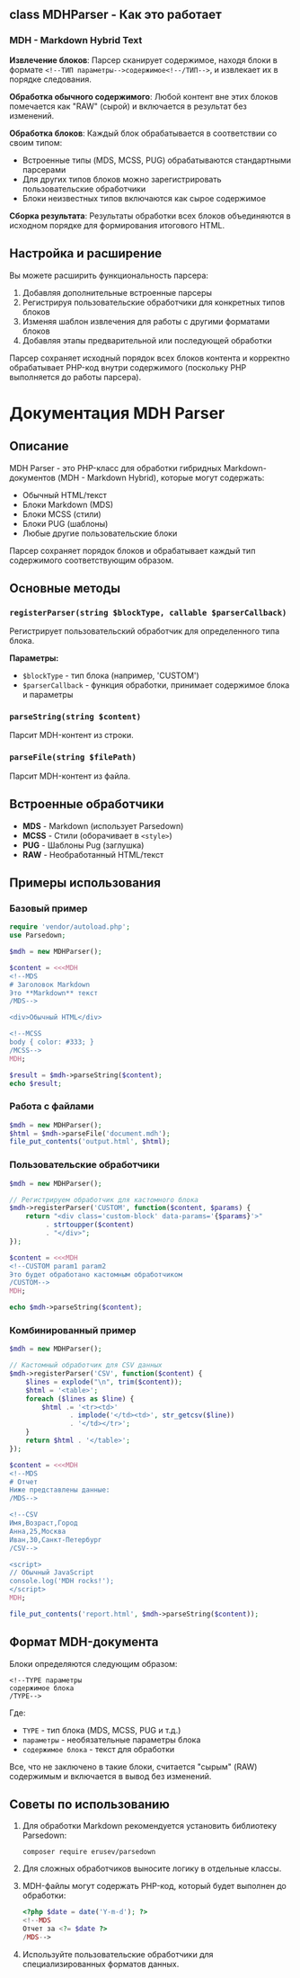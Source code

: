 ## class MDHParser - Как это работает

### MDH  - Markdown Hybrid Text

**Извлечение блоков**: Парсер сканирует содержимое, находя блоки в формате `<!--ТИП параметры-->содержимое<!--/ТИП-->`, и извлекает их в порядке следования.

**Обработка обычного содержимого**: Любой контент вне этих блоков помечается как "RAW" (сырой) и включается в результат без изменений.

**Обработка блоков**: Каждый блок обрабатывается в соответствии со своим типом:
- Встроенные типы (MDS, MCSS, PUG) обрабатываются стандартными парсерами
- Для других типов блоков можно зарегистрировать пользовательские обработчики
- Блоки неизвестных типов включаются как сырое содержимое

**Сборка результата**: Результаты обработки всех блоков объединяются в исходном порядке для формирования итогового HTML.

## Настройка и расширение

Вы можете расширить функциональность парсера:
1. Добавляя дополнительные встроенные парсеры
2. Регистрируя пользовательские обработчики для конкретных типов блоков
3. Изменяя шаблон извлечения для работы с другими форматами блоков
4. Добавляя этапы предварительной или последующей обработки

Парсер сохраняет исходный порядок всех блоков контента и корректно обрабатывает PHP-код внутри содержимого (поскольку PHP выполняется до работы парсера).

# Документация MDH Parser

## Описание

MDH Parser - это PHP-класс для обработки гибридных Markdown-документов (MDH - Markdown Hybrid), которые могут содержать:
- Обычный HTML/текст
- Блоки Markdown (MDS)
- Блоки MCSS (стили)
- Блоки PUG (шаблоны)
- Любые другие пользовательские блоки

Парсер сохраняет порядок блоков и обрабатывает каждый тип содержимого соответствующим образом.

## Основные методы

### `registerParser(string $blockType, callable $parserCallback)`
Регистрирует пользовательский обработчик для определенного типа блока.

**Параметры:**
- `$blockType` - тип блока (например, 'CUSTOM')
- `$parserCallback` - функция обработки, принимает содержимое блока и параметры

### `parseString(string $content)`
Парсит MDH-контент из строки.

### `parseFile(string $filePath)`
Парсит MDH-контент из файла.

## Встроенные обработчики

- **MDS** - Markdown (использует Parsedown)
- **MCSS** - Стили (оборачивает в `<style>`)
- **PUG** - Шаблоны Pug (заглушка)
- **RAW** - Необработанный HTML/текст

## Примеры использования

### Базовый пример

```php
require 'vendor/autoload.php';
use Parsedown;

$mdh = new MDHParser();

$content = <<<MDH
<!--MDS
# Заголовок Markdown
Это **Markdown** текст
/MDS-->

<div>Обычный HTML</div>

<!--MCSS
body { color: #333; }
/MCSS-->
MDH;

$result = $mdh->parseString($content);
echo $result;
```

### Работа с файлами

```php
$mdh = new MDHParser();
$html = $mdh->parseFile('document.mdh');
file_put_contents('output.html', $html);
```

### Пользовательские обработчики

```php
$mdh = new MDHParser();

// Регистрируем обработчик для кастомного блока
$mdh->registerParser('CUSTOM', function($content, $params) {
    return "<div class='custom-block' data-params='{$params}'>"
         . strtoupper($content)
         . "</div>";
});

$content = <<<MDH
<!--CUSTOM param1 param2
Это будет обработано кастомным обработчиком
/CUSTOM-->
MDH;

echo $mdh->parseString($content);
```

### Комбинированный пример

```php
$mdh = new MDHParser();

// Кастомный обработчик для CSV данных
$mdh->registerParser('CSV', function($content) {
    $lines = explode("\n", trim($content));
    $html = '<table>';
    foreach ($lines as $line) {
        $html .= '<tr><td>' 
               . implode('</td><td>', str_getcsv($line)) 
               . '</td></tr>';
    }
    return $html . '</table>';
});

$content = <<<MDH
<!--MDS
# Отчет
Ниже представлены данные:
/MDS-->

<!--CSV
Имя,Возраст,Город
Анна,25,Москва
Иван,30,Санкт-Петербург
/CSV-->

<script>
// Обычный JavaScript
console.log('MDH rocks!');
</script>
MDH;

file_put_contents('report.html', $mdh->parseString($content));
```

## Формат MDH-документа

Блоки определяются следующим образом:

```
<!--TYPE параметры
содержимое блока
/TYPE-->
```

Где:
- `TYPE` - тип блока (MDS, MCSS, PUG и т.д.)
- `параметры` - необязательные параметры блока
- `содержимое блока` - текст для обработки

Все, что не заключено в такие блоки, считается "сырым" (RAW) содержимым и включается в вывод без изменений.

## Советы по использованию

1. Для обработки Markdown рекомендуется установить библиотеку Parsedown:
   ```
   composer require erusev/parsedown
   ```

2. Для сложных обработчиков выносите логику в отдельные классы.

3. MDH-файлы могут содержать PHP-код, который будет выполнен до обработки:
   ```php
   <?php $date = date('Y-m-d'); ?>
   <!--MDS
   Отчет за <?= $date ?>
   /MDS-->
   ```

4. Используйте пользовательские обработчики для специализированных форматов данных.

